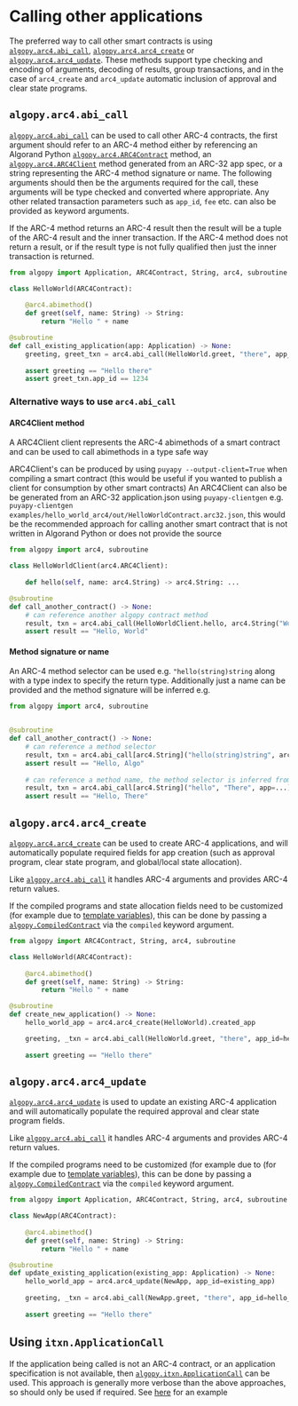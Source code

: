 # Calling other applications

The preferred way to call other smart contracts is using [`algopy.arc4.abi_call`](#algopyarc4abi_call), [`algopy.arc4.arc4_create`](#algopyarc4arc4_create) or 
[`algopy.arc4.arc4_update`](#algopyarc4arc4_update). These methods support type checking and encoding of arguments, decoding of results, group transactions,
and in the case of `arc4_create` and `arc4_update` automatic inclusion of approval and clear state programs.

## `algopy.arc4.abi_call`

[`algopy.arc4.abi_call`](#algopy.arc4.abi_call) can be used to call other ARC-4 contracts, the first argument should refer to
an ARC-4 method either by referencing an Algorand Python [`algopy.arc4.ARC4Contract`](#algopy.arc4.ARC4Contract) method,
an [`algopy.arc4.ARC4Client`](#algopy.arc4.ARC4Client) method generated from an ARC-32 app spec, or a string representing
the ARC-4 method signature or name.
The following arguments should then be the arguments required for the call, these arguments will be type checked and converted where appropriate.
Any other related transaction parameters such as `app_id`, `fee` etc. can also be provided as keyword arguments.

If the ARC-4 method returns an ARC-4 result then the result will be a tuple of the ARC-4 result and the inner transaction.
If the ARC-4 method does not return a result, or if the result type is not fully qualified then just the inner transaction is returned.

```python
from algopy import Application, ARC4Contract, String, arc4, subroutine

class HelloWorld(ARC4Contract):
    
    @arc4.abimethod()
    def greet(self, name: String) -> String:
        return "Hello " + name

@subroutine
def call_existing_application(app: Application) -> None:
    greeting, greet_txn = arc4.abi_call(HelloWorld.greet, "there", app_id=app)
    
    assert greeting == "Hello there"
    assert greet_txn.app_id == 1234
```


### Alternative ways to use `arc4.abi_call`

#### ARC4Client method 

A ARC4Client client represents the ARC-4 abimethods of a smart contract and can be used to call abimethods in a type safe way

ARC4Client's can be produced by using `puyapy --output-client=True` when compiling a smart contract 
(this would be useful if you wanted to publish a client for consumption by other smart contracts)
An ARC4Client can also be be generated from an ARC-32 application.json using `puyapy-clientgen` 
e.g. `puyapy-clientgen examples/hello_world_arc4/out/HelloWorldContract.arc32.json`, this would be
the recommended approach for calling another smart contract that is not written in Algorand Python or does not provide the source

```python
from algopy import arc4, subroutine

class HelloWorldClient(arc4.ARC4Client):
    
    def hello(self, name: arc4.String) -> arc4.String: ...

@subroutine
def call_another_contract() -> None:
    # can reference another algopy contract method
    result, txn = arc4.abi_call(HelloWorldClient.hello, arc4.String("World"), app=...)
    assert result == "Hello, World"
```

#### Method signature or name

An ARC-4 method selector can be used e.g. `"hello(string)string` along with a type index to specify the return type.
Additionally just a name can be provided and the method signature will be inferred e.g.

```python
from algopy import arc4, subroutine


@subroutine
def call_another_contract() -> None:
    # can reference a method selector
    result, txn = arc4.abi_call[arc4.String]("hello(string)string", arc4.String("Algo"), app=...)
    assert result == "Hello, Algo"
    
    # can reference a method name, the method selector is inferred from arguments and return type
    result, txn = arc4.abi_call[arc4.String]("hello", "There", app=...)
    assert result == "Hello, There"
```


## `algopy.arc4.arc4_create`

[`algopy.arc4.arc4_create`](#algopy.arc4.arc4_create) can be used to create ARC-4 applications, and will automatically populate required fields for app creation (such as approval program, clear state program, and global/local state allocation).

Like [`algopy.arc4.abi_call`](lg-transactions.md#arc4-application-calls) it handles ARC-4 arguments and provides ARC-4 return values.

If the compiled programs and state allocation fields need to be customized (for example due to [template variables](#within-other-contracts)), 
this can be done by passing a [`algopy.CompiledContract`](#algopy.CompiledContract) via the `compiled` keyword argument.

```python
from algopy import ARC4Contract, String, arc4, subroutine

class HelloWorld(ARC4Contract):
    
    @arc4.abimethod()
    def greet(self, name: String) -> String:
        return "Hello " + name

@subroutine
def create_new_application() -> None:
    hello_world_app = arc4.arc4_create(HelloWorld).created_app

    greeting, _txn = arc4.abi_call(HelloWorld.greet, "there", app_id=hello_world_app)
    
    assert greeting == "Hello there"
```

## `algopy.arc4.arc4_update`

[`algopy.arc4.arc4_update`](#algopy.arc4.arc4_update) is used to update an existing ARC-4 application and will automatically populate the required approval and clear state program fields.

Like [`algopy.arc4.abi_call`](lg-transactions.md#arc4-application-calls) it handles ARC-4 arguments and provides ARC-4 return values.

If the compiled programs need to be customized (for example due to (for example due to [template variables](#within-other-contracts)), 
this can be done by passing a [`algopy.CompiledContract`](#algopy.CompiledContract) via the `compiled` keyword argument.

```python
from algopy import Application, ARC4Contract, String, arc4, subroutine

class NewApp(ARC4Contract):
    
    @arc4.abimethod()
    def greet(self, name: String) -> String:
        return "Hello " + name

@subroutine
def update_existing_application(existing_app: Application) -> None:
    hello_world_app = arc4.arc4_update(NewApp, app_id=existing_app)
    
    greeting, _txn = arc4.abi_call(NewApp.greet, "there", app_id=hello_world_app)
    
    assert greeting == "Hello there"
```

## Using `itxn.ApplicationCall`

If the application being called is not an ARC-4 contract, or an application specification is not available,
then [`algopy.itxn.ApplicationCall`](#algopy.itxn.ApplicationCall) can be used. This approach is generally more verbose
than the above approaches, so should only be used if required. See [here](./lg-transactions.md#create-an-arc4-application-and-then-call-it) for an example 
